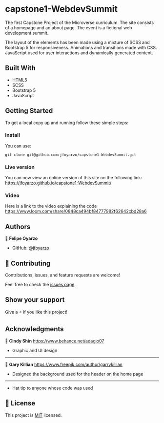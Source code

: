 # capstone1-WebdevSummit

The first Capstone Project of the Microverse curriculum. The site consists of a homepage and an about page. The event is a fictional web development summit.

The layout of the elements has been made using a mixture of SCSS and Bootstrap 5 for responsiveness. Animations and transitions made with CSS. JavaScript used for user interactions and dynamically generated content.


## Built With

- HTML5
- SCSS
- Bootstrap 5
- JavaScript

## Getting Started

To get a local copy up and running follow these simple steps:

### Install

You can use:<br>

`git clone git@github.com:jfoyarzo/capstone1-WebdevSummit.git` 

### Live version
You can now view an online version of this site on the following link: https://jfoyarzo.github.io/capstone1-WebdevSummit/

### Video
Here is a link to the video explaining the code https://www.loom.com/share/0848ca494bf84777982f62642cbd28a6

## Authors

👤 **Felipe Oyarzo**

- GitHub: [@jfoyarzo](https://github.com/jfoyarzo)

## 🤝 Contributing

Contributions, issues, and feature requests are welcome!

Feel free to check the [issues page](https://github.com/jfoyarzo/capstone1-WebdevSummit/issues).

## Show your support

Give a ⭐️ if you like this project!

## Acknowledgments
👤 **Cindy Shin** https://www.behance.net/adagio07
- Graphic and UI design
___
👤 **Gary Killian** https://www.freepik.com/author/garrykillian
- Designed the background used for the header on the home page
---
- Hat tip to anyone whose code was used

## 📝 License

This project is [MIT](./LICENSE) licensed.
